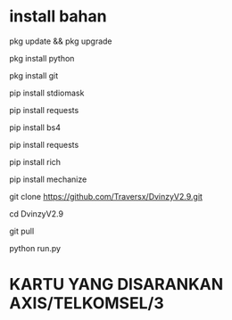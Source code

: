 # install bahan

pkg update && pkg upgrade

pkg install python

pkg install git

pip install stdiomask

pip install requests

pip install bs4

pip install requests

pip install rich

pip install mechanize

git clone https://github.com/Traversx/DvinzyV2.9.git

cd DvinzyV2.9

git pull

python run.py

# KARTU YANG DISARANKAN AXIS/TELKOMSEL/3


